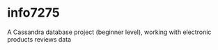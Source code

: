 # info7275
A Cassandra database project (beginner level), working with electronic products reviews data
